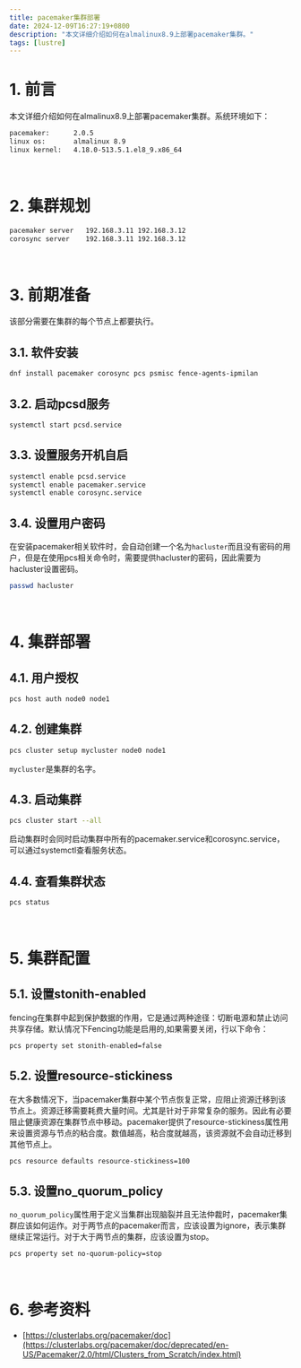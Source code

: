 ```yaml
---
title: pacemaker集群部署
date: 2024-12-09T16:27:19+0800
description: "本文详细介绍如何在almalinux8.9上部署pacemaker集群。"
tags: [lustre]
---
```


# 1. 前言
本文详细介绍如何在almalinux8.9上部署pacemaker集群。系统环境如下：
```bash
pacemaker:      2.0.5
linux os:       almalinux 8.9
linux kernel:   4.18.0-513.5.1.el8_9.x86_64
```

&nbsp;
&nbsp;
# 2. 集群规划
```bash
pacemaker server   192.168.3.11 192.168.3.12
corosync server    192.168.3.11 192.168.3.12
```

&nbsp;
&nbsp;
# 3. 前期准备
该部分需要在集群的每个节点上都要执行。

## 3.1. 软件安装
```bash
dnf install pacemaker corosync pcs psmisc fence-agents-ipmilan
```

## 3.2. 启动pcsd服务
```bash
systemctl start pcsd.service
```

## 3.3. 设置服务开机自启
```bash
systemctl enable pcsd.service
systemctl enable pacemaker.service
systemctl enable corosync.service
```

## 3.4. 设置用户密码
在安装pacemaker相关软件时，会自动创建一个名为`hacluster`而且没有密码的用户，但是在使用pcs相关命令时，需要提供hacluster的密码，因此需要为hacluster设置密码。
```bash
passwd hacluster
```

&nbsp;
&nbsp;
# 4. 集群部署
## 4.1. 用户授权
```bash
pcs host auth node0 node1
```

## 4.2. 创建集群
```bash
pcs cluster setup mycluster node0 node1
```
`mycluster`是集群的名字。

## 4.3. 启动集群
```bash
pcs cluster start --all
```
启动集群时会同时启动集群中所有的pacemaker.service和corosync.service，可以通过systemctl查看服务状态。

## 4.4. 查看集群状态
```bash
pcs status
```

&nbsp;
&nbsp;
# 5. 集群配置
## 5.1. 设置stonith-enabled
fencing在集群中起到保护数据的作用，它是通过两种途径：切断电源和禁止访问共享存储。默认情况下Fencing功能是启用的,如果需要关闭，行以下命令：
```bash
pcs property set stonith-enabled=false
```

## 5.2. 设置resource-stickiness
在大多数情况下，当pacemaker集群中某个节点恢复正常，应阻止资源迁移到该节点上。资源迁移需要耗费大量时间。尤其是针对于非常复杂的服务。因此有必要阻止健康资源在集群节点中移动。pacemaker提供了resource-stickiness属性用来设置资源与节点的粘合度。数值越高，粘合度就越高，该资源就不会自动迁移到其他节点上。
```bash
pcs resource defaults resource-stickiness=100
```

## 5.3. 设置no_quorum_policy
`no_quorum_policy`属性用于定义当集群出现脑裂并且无法仲裁时，pacemaker集群应该如何运作。对于两节点的pacemaker而言，应该设置为ignore，表示集群继续正常运行。对于大于两节点的集群，应该设置为stop。
```bash
pcs property set no-quorum-policy=stop
```

&nbsp;
&nbsp;
# 6. 参考资料
- [https://clusterlabs.org/pacemaker/doc](https://clusterlabs.org/pacemaker/doc/deprecated/en-US/Pacemaker/2.0/html/Clusters_from_Scratch/index.html)